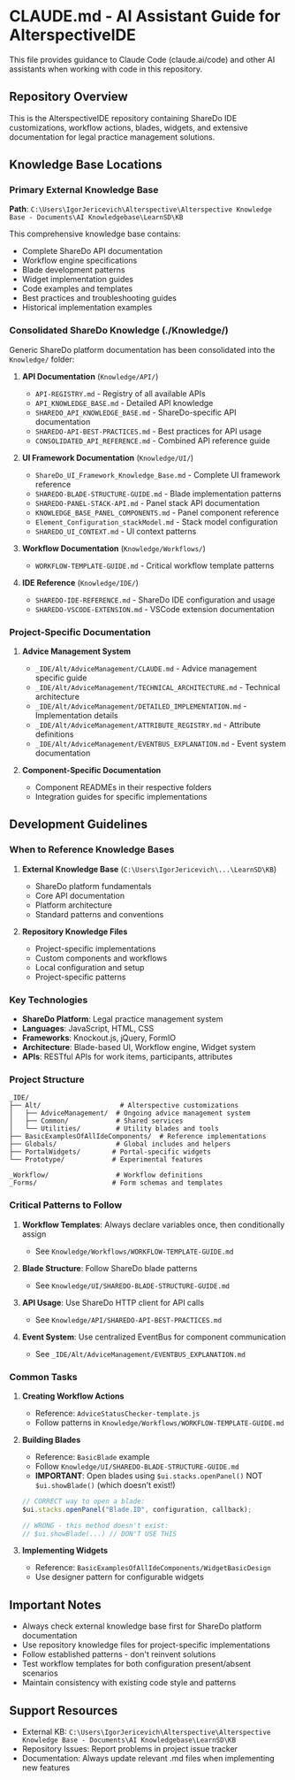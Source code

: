 # CLAUDE.md - AI Assistant Guide for AlterspectiveIDE

This file provides guidance to Claude Code (claude.ai/code) and other AI assistants when working with code in this repository.

## Repository Overview

This is the AlterspectiveIDE repository containing ShareDo IDE customizations, workflow actions, blades, widgets, and extensive documentation for legal practice management solutions.

## Knowledge Base Locations

### Primary External Knowledge Base
**Path**: `C:\Users\IgorJericevich\Alterspective\Alterspective Knowledge Base - Documents\AI Knowledgebase\LearnSD\KB`

This comprehensive knowledge base contains:
- Complete ShareDo API documentation
- Workflow engine specifications
- Blade development patterns
- Widget implementation guides
- Code examples and templates
- Best practices and troubleshooting guides
- Historical implementation examples

### Consolidated ShareDo Knowledge (./Knowledge/)

Generic ShareDo platform documentation has been consolidated into the `Knowledge/` folder:

1. **API Documentation** (`Knowledge/API/`)
   - `API-REGISTRY.md` - Registry of all available APIs
   - `API_KNOWLEDGE_BASE.md` - Detailed API knowledge
   - `SHAREDO_API_KNOWLEDGE_BASE.md` - ShareDo-specific API documentation
   - `SHAREDO-API-BEST-PRACTICES.md` - Best practices for API usage
   - `CONSOLIDATED_API_REFERENCE.md` - Combined API reference guide

2. **UI Framework Documentation** (`Knowledge/UI/`)
   - `ShareDo_UI_Framework_Knowledge_Base.md` - Complete UI framework reference
   - `SHAREDO-BLADE-STRUCTURE-GUIDE.md` - Blade implementation patterns
   - `SHAREDO-PANEL-STACK-API.md` - Panel stack API documentation
   - `KNOWLEDGE_BASE_PANEL_COMPONENTS.md` - Panel component reference
   - `Element_Configuration_stackModel.md` - Stack model configuration
   - `SHAREDO_UI_CONTEXT.md` - UI context patterns

3. **Workflow Documentation** (`Knowledge/Workflows/`)
   - `WORKFLOW-TEMPLATE-GUIDE.md` - Critical workflow template patterns

4. **IDE Reference** (`Knowledge/IDE/`)
   - `SHAREDO-IDE-REFERENCE.md` - ShareDo IDE configuration and usage
   - `SHAREDO-VSCODE-EXTENSION.md` - VSCode extension documentation

### Project-Specific Documentation

1. **Advice Management System**
   - `_IDE/Alt/AdviceManagement/CLAUDE.md` - Advice management specific guide
   - `_IDE/Alt/AdviceManagement/TECHNICAL_ARCHITECTURE.md` - Technical architecture
   - `_IDE/Alt/AdviceManagement/DETAILED_IMPLEMENTATION.md` - Implementation details
   - `_IDE/Alt/AdviceManagement/ATTRIBUTE_REGISTRY.md` - Attribute definitions
   - `_IDE/Alt/AdviceManagement/EVENTBUS_EXPLANATION.md` - Event system documentation

2. **Component-Specific Documentation**
   - Component READMEs in their respective folders
   - Integration guides for specific implementations

## Development Guidelines

### When to Reference Knowledge Bases

1. **External Knowledge Base** (`C:\Users\IgorJericevich\...\LearnSD\KB`)
   - ShareDo platform fundamentals
   - Core API documentation
   - Platform architecture
   - Standard patterns and conventions

2. **Repository Knowledge Files**
   - Project-specific implementations
   - Custom components and workflows
   - Local configuration and setup
   - Project-specific patterns

### Key Technologies

- **ShareDo Platform**: Legal practice management system
- **Languages**: JavaScript, HTML, CSS
- **Frameworks**: Knockout.js, jQuery, FormIO
- **Architecture**: Blade-based UI, Workflow engine, Widget system
- **APIs**: RESTful APIs for work items, participants, attributes

### Project Structure

```
_IDE/
├── Alt/                    # Alterspective customizations
│   ├── AdviceManagement/  # Ongoing advice management system
│   ├── Common/            # Shared services
│   └── Utilities/         # Utility blades and tools
├── BasicExamplesOfAllIdeComponents/  # Reference implementations
├── Globals/               # Global includes and helpers
├── PortalWidgets/        # Portal-specific widgets
└── Prototype/            # Experimental features

_Workflow/                 # Workflow definitions
_Forms/                   # Form schemas and templates
```

### Critical Patterns to Follow

1. **Workflow Templates**: Always declare variables once, then conditionally assign
   - See `Knowledge/Workflows/WORKFLOW-TEMPLATE-GUIDE.md`

2. **Blade Structure**: Follow ShareDo blade patterns
   - See `Knowledge/UI/SHAREDO-BLADE-STRUCTURE-GUIDE.md`

3. **API Usage**: Use ShareDo HTTP client for API calls
   - See `Knowledge/API/SHAREDO-API-BEST-PRACTICES.md`

4. **Event System**: Use centralized EventBus for component communication
   - See `_IDE/Alt/AdviceManagement/EVENTBUS_EXPLANATION.md`

### Common Tasks

1. **Creating Workflow Actions**
   - Reference: `AdviceStatusChecker-template.js`
   - Follow patterns in `Knowledge/Workflows/WORKFLOW-TEMPLATE-GUIDE.md`

2. **Building Blades**
   - Reference: `BasicBlade` example
   - Follow `Knowledge/UI/SHAREDO-BLADE-STRUCTURE-GUIDE.md`
   - **IMPORTANT**: Open blades using `$ui.stacks.openPanel()` NOT `$ui.showBlade()` (which doesn't exist!)
   ```javascript
   // CORRECT way to open a blade:
   $ui.stacks.openPanel("Blade.ID", configuration, callback);
   
   // WRONG - this method doesn't exist:
   // $ui.showBlade(...) // DON'T USE THIS
   ```

3. **Implementing Widgets**
   - Reference: `BasicExamplesOfAllIdeComponents/WidgetBasicDesign`
   - Use designer pattern for configurable widgets

## Important Notes

- Always check external knowledge base first for ShareDo platform documentation
- Use repository knowledge files for project-specific implementations
- Follow established patterns - don't reinvent solutions
- Test workflow templates for both configuration present/absent scenarios
- Maintain consistency with existing code style and patterns

## Support Resources

- External KB: `C:\Users\IgorJericevich\Alterspective\Alterspective Knowledge Base - Documents\AI Knowledgebase\LearnSD\KB`
- Repository Issues: Report problems in project issue tracker
- Documentation: Always update relevant .md files when implementing new features